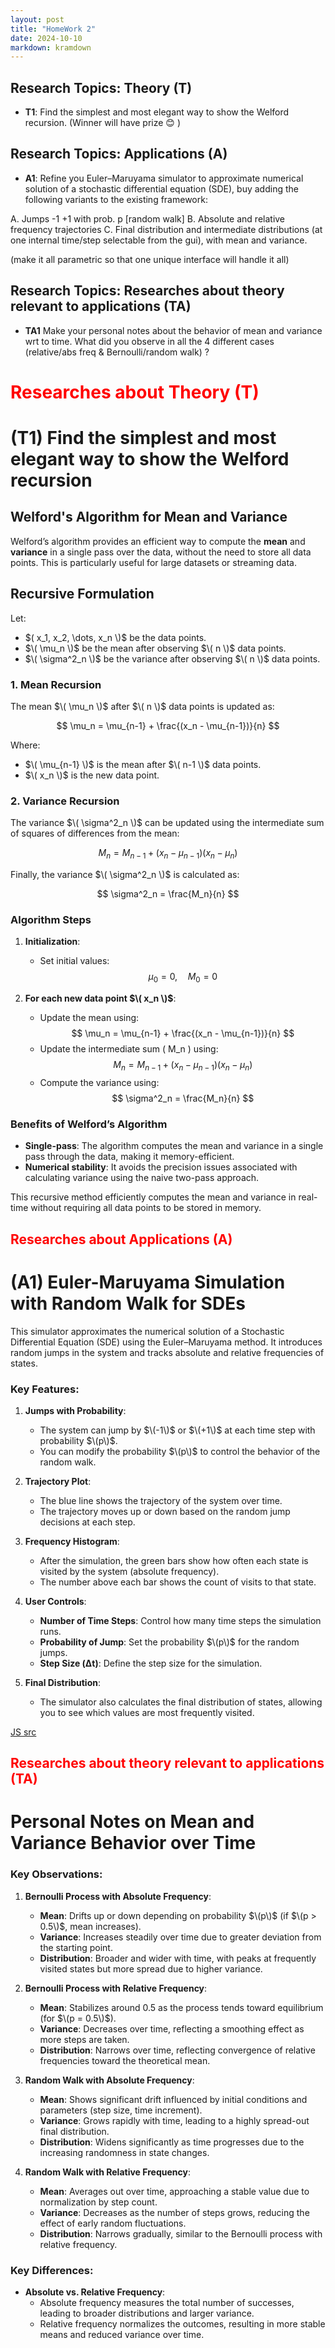 ```yaml
---
layout: post
title: "HomeWork 2"
date: 2024-10-10
markdown: kramdown
---
```


## Research Topics: Theory (T)

- **T1**: Find the simplest and most elegant way to show the Welford recursion.
(Winner will have prize 😊 )



## Research Topics: Applications (A)

- **A1**: Refine you Euler–Maruyama simulator to approximate numerical solution of a stochastic 
differential equation (SDE), buy adding the following variants to the existing framework:

A. Jumps -1 +1 with prob. p [random walk]
B. Absolute and relative frequency trajectories
C. Final distribution and intermediate distributions (at one internal
time/step selectable from the gui), with mean and variance.

(make it all parametric so that one unique interface will handle it all)


## Research Topics: Researches about theory relevant to applications (TA)

- **TA1**
Make your personal notes about the behavior of mean and variance wrt to time.
What did you observe in all the 4 different cases (relative/abs freq & Bernoulli/random walk) ?

# <span style="color:red">Researches about Theory (T)</span>

# (T1) Find the simplest and most elegant way to show the Welford recursion

## Welford's Algorithm for Mean and Variance

Welford’s algorithm provides an efficient way to compute the **mean** and **variance** in a single pass over the data, without the need to store all data points. This is particularly useful for large datasets or streaming data.

## Recursive Formulation

Let:
- $( x_1, x_2, \dots, x_n \)$ be the data points.
- $\( \mu_n \)$ be the mean after observing $\( n \)$ data points.
- $\( \sigma^2_n \)$ be the variance after observing $\( n \)$ data points.

### 1. Mean Recursion

The mean $\( \mu_n \)$ after $\( n \)$ data points is updated as:

$$
\mu_n = \mu_{n-1} + \frac{(x_n - \mu_{n-1})}{n}
$$

Where:
- $\( \mu_{n-1} \)$ is the mean after $\( n-1 \)$ data points.
- $\( x_n \)$ is the new data point.

### 2. Variance Recursion

The variance $\( \sigma^2_n \)$ can be updated using the intermediate sum of squares of differences from the mean:

$$
M_n = M_{n-1} + (x_n - \mu_{n-1})(x_n - \mu_n)
$$

Finally, the variance $\( \sigma^2_n \)$ is calculated as:

$$
\sigma^2_n = \frac{M_n}{n}
$$

### Algorithm Steps

1. **Initialization**:
   - Set initial values: 
     $$
     \mu_0 = 0, \quad M_0 = 0
     $$
   
2. **For each new data point $\( x_n \)$**:
   - Update the mean using:
     $$
     \mu_n = \mu_{n-1} + \frac{(x_n - \mu_{n-1})}{n}
     $$
   - Update the intermediate sum \( M_n \) using:
     $$
     M_n = M_{n-1} + (x_n - \mu_{n-1})(x_n - \mu_n)
     $$
   - Compute the variance using:
     $$
     \sigma^2_n = \frac{M_n}{n}
     $$

### Benefits of Welford’s Algorithm

- **Single-pass**: The algorithm computes the mean and variance in a single pass through the data, making it memory-efficient.
- **Numerical stability**: It avoids the precision issues associated with calculating variance using the naive two-pass approach.

This recursive method efficiently computes the mean and variance in real-time without requiring all data points to be stored in memory.



## <span style="color:red">Researches about Applications (A)</span>

# (A1) Euler-Maruyama Simulation with Random Walk for SDEs

This simulator approximates the numerical solution of a Stochastic Differential Equation (SDE) using the Euler–Maruyama method. It introduces random jumps in the system and tracks absolute and relative frequencies of states.

### Key Features:

1. **Jumps with Probability**:
   - The system can jump by $\(-1\)$ or $\(+1\)$ at each time step with probability $\(p\)$.
   - You can modify the probability $\(p\)$ to control the behavior of the random walk.

2. **Trajectory Plot**:
   - The blue line shows the trajectory of the system over time.
   - The trajectory moves up or down based on the random jump decisions at each step.

3. **Frequency Histogram**:
   - After the simulation, the green bars show how often each state is visited by the system (absolute frequency).
   - The number above each bar shows the count of visits to that state.

4. **User Controls**:
   - **Number of Time Steps**: Control how many time steps the simulation runs.
   - **Probability of Jump**: Set the probability $\(p\)$ for the random jumps.
   - **Step Size (Δt)**: Define the step size for the simulation.

5. **Final Distribution**:
   - The simulator also calculates the final distribution of states, allowing you to see which values are most frequently visited.

[JS src](https://github.com/user0x1234/user0x1234.github.io/tree/main/src/hw2/js/)

## <span style="color:red">Researches about theory relevant to applications (TA)</span>

# Personal Notes on Mean and Variance Behavior over Time

### Key Observations:

1. **Bernoulli Process with Absolute Frequency**:
   - **Mean**: Drifts up or down depending on probability $\(p\)$ (if $\(p > 0.5\)$, mean increases).
   - **Variance**: Increases steadily over time due to greater deviation from the starting point.
   - **Distribution**: Broader and wider with time, with peaks at frequently visited states but more spread due to higher variance.

2. **Bernoulli Process with Relative Frequency**:
   - **Mean**: Stabilizes around 0.5 as the process tends toward equilibrium (for $\(p = 0.5\)$).
   - **Variance**: Decreases over time, reflecting a smoothing effect as more steps are taken.
   - **Distribution**: Narrows over time, reflecting convergence of relative frequencies toward the theoretical mean.

3. **Random Walk with Absolute Frequency**:
   - **Mean**: Shows significant drift influenced by initial conditions and parameters (step size, time increment).
   - **Variance**: Grows rapidly with time, leading to a highly spread-out final distribution.
   - **Distribution**: Widens significantly as time progresses due to the increasing randomness in state changes.

4. **Random Walk with Relative Frequency**:
   - **Mean**: Averages out over time, approaching a stable value due to normalization by step count.
   - **Variance**: Decreases as the number of steps grows, reducing the effect of early random fluctuations.
   - **Distribution**: Narrows gradually, similar to the Bernoulli process with relative frequency.

### Key Differences:
- **Absolute vs. Relative Frequency**: 
  - Absolute frequency measures the total number of successes, leading to broader distributions and larger variance.
  - Relative frequency normalizes the outcomes, resulting in more stable means and reduced variance over time.




